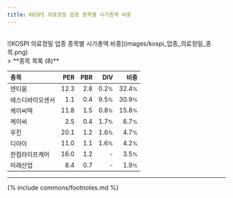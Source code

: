 ```yaml
---
title: KOSPI 의료정밀 업종 종목별 시가총액 비중
---
```

<br>
![KOSPI 의료정밀 업종 종목별 시가총액 비중](images/kospi_업종_의료정밀_종목.png)
<br>
> **종목 목록 (8)**<a id="list"></a>

| **종목** | **PER** | **PBR** | **DIV** | **비중** |
| :------- | ------: | ------: | ------: | -------: |
| 덴티움 | 12.3 | 2.8 | 0.2<small>%</small> | 32.4<small>%</small> |
| 에스디바이오센서 | 1.1 | 0.4 | 9.5<small>%</small> | 30.9<small>%</small> |
| 케이씨텍 | 11.8 | 1.5 | 0.8<small>%</small> | 15.8<small>%</small> |
| 케이씨 | 2.5 | 0.4 | 1.7<small>%</small> | 6.7<small>%</small> |
| 우진 | 20.1 | 1.2 | 1.6<small>%</small> | 4.7<small>%</small> |
| 디아이 | 11.0 | 1.1 | 1.6<small>%</small> | 4.2<small>%</small> |
| 한컴라이프케어 | 16.0 | 1.2 | - | 3.5<small>%</small> |
| 미래산업 | 8.4 | 0.7 | - | 1.9<small>%</small> |

---
{% include commons/footnotes.md %}